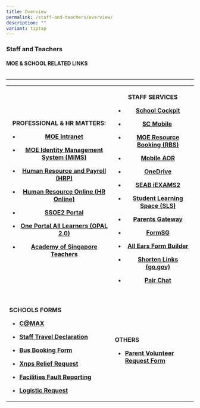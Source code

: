 ```yaml
---
title: Overview
permalink: /staff-and-teachers/overview/
description: ""
variant: tiptap
---
```

<h3>Staff and Teachers</h3>
<h4>MOE &amp; SCHOOL RELATED LINKS</h4>
<table style="width: 0px">
<colgroup></colgroup>
<tbody>
<tr></tr>
</tbody>
</table>
<hr>
<table style="minWidth: 50px">
<colgroup>
<col>
<col>
</colgroup>
<tbody>
<tr>
<th rowspan="1" colspan="1">
<p><strong>PROFESSIONAL &amp; HR MATTERS:</strong>
</p>
<ul data-tight="true" class="tight">
<li>
<p><a href="https://intranet.moe.gov.sg" rel="noopener nofollow" target="_blank">MOE Intranet</a>
</p>
</li>
<li>
<p><a href="https://portal.mims.moe.gov.sg" rel="noopener nofollow" target="_blank">MOE Identity Management System (MIMS)</a>
</p>
</li>
<li>
<p><a href="https://www.hrp.gov.sg/hrp/#/" rel="noopener nofollow" target="_blank">Human Resource and Payroll (HRP)</a>
</p>
</li>
<li>
<p><a href="https://intranet.moe.gov.sg/hronline/pages/home.aspx" rel="noopener nofollow" target="_blank">Human Resource Online (HR Online)</a>
</p>
</li>
<li>
<p><a href="https://ssoe2.moe.edu.sg" rel="noopener nofollow" target="_blank">SSOE2 Portal</a>
</p>
</li>
<li>
<p><a href="https://idm.opal2.moe.edu.sg/" rel="noopener nofollow" target="_blank">One Portal All Learners (OPAL 2.0)</a>
</p>
</li>
<li>
<p><a href="https://academyofsingaporeteachers.moe.edu.sg/" rel="noopener nofollow" target="_blank">Academy of Singapore Teachers</a>
</p>
</li>
</ul>
</th>
<th rowspan="1" colspan="1">
<p><strong>STAFF SERVICES</strong>
</p>
<ul data-tight="true" class="tight">
<li>
<p><a href="https://schoolcockpit.moe.gov.sg/" rel="noopener nofollow" target="_blank">School Cockpit</a>
</p>
</li>
<li>
<p><a href="https://scmobile.moe.edu.sg/login" rel="noopener nofollow" target="_blank">SC Mobile</a>&nbsp;</p>
</li>
<li>
<p><a href="https://rbs.avero-tech.com/" rel="noopener nofollow" target="_blank">MOE Resource Booking (RBS)</a>
</p>
</li>
<li>
<p><a href="https://www.gebiz.gov.sg/egov/" rel="noopener nofollow" target="_blank">Mobile AOR</a>
</p>
</li>
<li>
<p><a href="https://onedrive.live.com/login/" rel="noopener nofollow" target="_blank">OneDrive</a>
</p>
</li>
<li>
<p><a href="https://iexams.seab.gov.sg/" rel="noopener nofollow" target="_blank">SEAB iEXAMS2</a>
</p>
</li>
<li>
<p><a href="https://vle.learning.moe.edu.sg/login" rel="noopener nofollow" target="_blank">Student Learning Space (SLS)</a>
</p>
</li>
<li>
<p><a href="https://pg.moe.edu.sg/" rel="noopener nofollow" target="_blank">Parents Gateway</a>
</p>
</li>
<li>
<p><a href="https://form.gov.sg/" rel="noopener nofollow" target="_blank">FormSG</a>
</p>
</li>
<li>
<p><a href="https://forms.moe.edu.sg/" rel="noopener nofollow" target="_blank">All Ears Form Builder</a>
</p>
</li>
<li>
<p><a href="https://go.gov.sg/#/" rel="noopener nofollow" target="_blank">Shorten Links (go.gov)</a>
</p>
</li>
<li>
<p><a href="https://pair.gov.sg/login" rel="noopener nofollow" target="_blank">Pair Chat</a>
</p>
</li>
</ul>
</th>
</tr>
<tr>
<td rowspan="1" colspan="1">
<p></p>
</td>
<td rowspan="1" colspan="1">
<p></p>
</td>
</tr>
<tr>
<td rowspan="1" colspan="1">
<p><strong>SCHOOLS FORMS</strong>
</p>
<ul data-tight="true" class="tight">
<li>
<p><strong><a href="https://sites.google.com/moe.edu.sg/communication-channel-teachers/home?authuser=1" rel="noopener nofollow" target="_blank">C@MAX</a></strong>
</p>
</li>
<li>
<p><strong><a href="https://form.gov.sg/6642d3a1048abac439daaf13" rel="noopener nofollow" target="_blank">Staff Travel Declaration</a></strong>
</p>
</li>
<li>
<p><strong><a href="https://docs.google.com/forms/d/1qYdbi7NHF5L_oGCV2K5MqR5j0ttNFn9a0O-CJLoCg1E/viewform" rel="noopener noreferrer nofollow" target="_blank">Bus Booking Form</a></strong>
</p>
</li>
<li>
<p><strong><a href="http://for.edu.sg/xnpsreliefrequest" rel="noopener noreferrer nofollow" target="_blank">Xnps Relief Request</a></strong>
</p>
</li>
<li>
<p><strong><a href="https://form.gov.sg/6716e3a8552a6bd134e34aad" rel="noopener noreferrer nofollow" target="_blank">Facilities Fault Reporting</a></strong>
</p>
</li>
<li>
<p><strong><a href="https://form.gov.sg/677b38ce53af8180d88c916e" rel="noopener noreferrer nofollow" target="_blank">Logistic Request</a></strong>
</p>
</li>
</ul>
</td>
<td rowspan="1" colspan="1">
<p><strong>OTHERS</strong>
</p>
<ul data-tight="true" class="tight">
<li>
<p><strong><a href="https://goo.gl/forms/0FMptHySCjBxd0kI3" rel="noopener noreferrer nofollow" target="_blank">Parent Volunteer Request Form</a></strong>
</p>
</li>
</ul>
</td>
</tr>
</tbody>
</table>
<p></p>
<p></p>
<p></p>